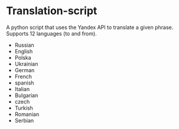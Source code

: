 Translation-script
==================

A python script that uses the Yandex API to translate a given phrase. Supports 12 languages (to and from).

- Russian
- English
- Polska
- Ukrainian
- German
- French
- spanish
- Italian
- Bulgarian
- czech
- Turkish
- Romanian
- Serbian
